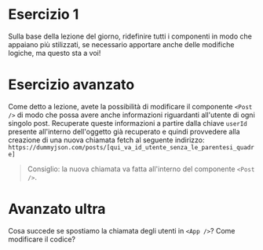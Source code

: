 # Esercizio 1

Sulla base della lezione del giorno, ridefinire tutti i componenti in modo che appaiano più stilizzati, se necessario apportare anche delle modifiche logiche, ma questo sta a voi!

# Esercizio avanzato

Come detto a lezione, avete la possibilità di modificare il componente `<Post />` di modo che possa avere anche informazioni riguardanti all'utente di ogni singolo post. Recuperate queste informazioni a partire dalla chiave `userId` presente all'interno dell'oggetto già recuperato e quindi provvedere alla creazione di una nuova chiamata fetch al seguente indirizzo: `https://dummyjson.com/posts/[qui_va_id_utente_senza_le_parentesi_quadre]`


> Consiglio: la nuova chiamata va fatta all'interno del componente `<Post />`.

# Avanzato ultra

Cosa succede se spostiamo la chiamata degli utenti in `<App />`? Come modificare il codice?
